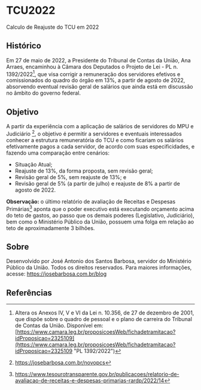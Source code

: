 # TCU2022
 Calculo de Reajuste do TCU em 2022

## Histórico
Em 27 de maio de 2022, a Presidente do Tribunal de Contas da União, Ana Arraes, encaminhou à Câmara dos Deputados o Projeto de Lei - PL n. 1392/2022[^1], que visa corrigir a remuneração dos servidores efetivos e comissionados do quadro do órgão em 13%, a partir de agosto de 2022, absorvendo eventual revisão geral de salários que ainda está em discussão no âmbito do governo federal.

## Objetivo
A partir da experiência com a aplicação de salários de servidores do MPU e Judiciário [^2], o objetivo é permitir a servidores e eventuais interessados conhecer a estrutura remuneratória do TCU e como ficariam os salários efetivamente pagos a cada servidor, de acordo com suas especificidades, e fazendo uma comparação entre cenários:
* Situação Atual;
* Reajuste de 13%, da forma proposta, sem revisão geral;
* Revisão geral de 5%, sem reajuste de 13%; e
* Revisão geral de 5% (a partir de julho) e reajuste de 8% a partir de agosto de 2022.

__Observação:__ o último relatório de avaliação de Receitas e Despesas Primárias[^3] aponta que o poder executivo está executando orçamento acima do teto de gastos, ao passo que os demais poderes (Legislativo, Judiciário), bem como o Ministério Público da União, possuem uma folga em relação ao teto de aproximadamente 3 bilhões.

## Sobre
Desenvolvido por José Antonio dos Santos Barbosa, servidor do Ministério Público da União. Todos os direitos reservados. Para maiores informações, acesse: https://josebarbosa.com.br/blog

## Referências
[^1]:  Altera os Anexos IV, V e VI da Lei n. 10.356, de 27 de dezembro de 2001, que dispõe sobre o quadro de pessoal e o plano de carreira do Tribunal de Contas da União. Disponível em: [https://www.camara.leg.br/proposicoesWeb/fichadetramitacao?idProposicao=2325109](https://www.camara.leg.br/proposicoesWeb/fichadetramitacao?idProposicao=2325109 "PL 1392/2022")

[^2]:  https://josebarbosa.com.br/novopcs

[^3]:  https://www.tesourotransparente.gov.br/publicacoes/relatorio-de-avaliacao-de-receitas-e-despesas-primarias-rardp/2022/14
